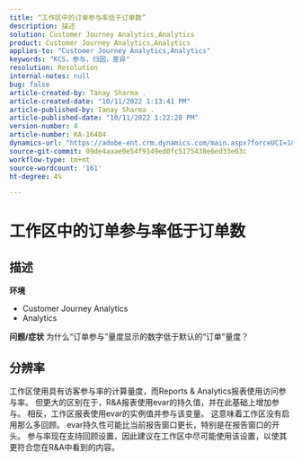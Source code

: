```yaml
---
title: “工作区中的订单参与率低于订单数”
description: 描述
solution: Customer Journey Analytics,Analytics
product: Customer Journey Analytics,Analytics
applies-to: "Customer Journey Analytics,Analytics"
keywords: "KCS，参与，归因，差异"
resolution: Resolution
internal-notes: null
bug: false
article-created-by: Tanay Sharma .
article-created-date: "10/11/2022 1:13:41 PM"
article-published-by: Tanay Sharma .
article-published-date: "10/11/2022 1:22:20 PM"
version-number: 4
article-number: KA-16484
dynamics-url: "https://adobe-ent.crm.dynamics.com/main.aspx?forceUCI=1&pagetype=entityrecord&etn=knowledgearticle&id=0e9ddf82-6649-ed11-bba2-0022480868ff"
source-git-commit: 09de4aaae0e54f9149ed0fc5175438e6ed33e63c
workflow-type: tm+mt
source-wordcount: '161'
ht-degree: 4%

---
```


# 工作区中的订单参与率低于订单数

## 描述

<b>环境</b>
- Customer Journey Analytics
- Analytics



<b>问题/症状</b>
为什么“订单参与”量度显示的数字低于默认的“订单”量度？


## 分辨率


工作区使用具有访客参与率的计算量度，而Reports &amp; Analytics报表使用访问参与率。 但更大的区别在于，R&amp;A报表使用evar的持久值，并在此基础上增加参与。 相反，工作区报表使用evar的实例值并参与该变量。 这意味着工作区没有启用那么多回顾。 evar持久性可能比当前报告窗口更长，特别是在报告窗口的开头。 参与率现在支持回顾设置，因此建议在工作区中尽可能使用该设置，以使其更符合您在R&amp;A中看到的内容。

